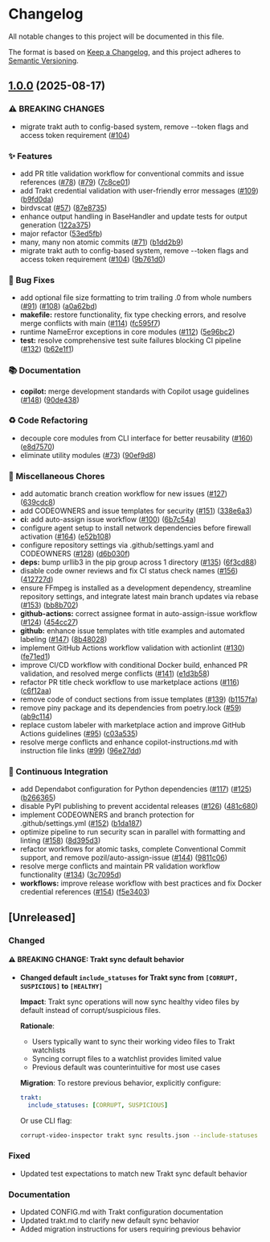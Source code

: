 # Changelog

All notable changes to this project will be documented in this file.

The format is based on [Keep a Changelog](https://keepachangelog.com/en/1.0.0/),
and this project adheres to [Semantic Versioning](https://semver.org/spec/v2.0.0.html).

## [1.0.0](https://github.com/tdorsey/corruptvideofileinspector/compare/corrupt-video-inspector-v0.1.0...corrupt-video-inspector-v1.0.0) (2025-08-17)


### ⚠ BREAKING CHANGES

* migrate trakt auth to config-based system, remove --token flags and access token requirement ([#104](https://github.com/tdorsey/corruptvideofileinspector/issues/104))

### ✨ Features

* add PR title validation workflow for conventional commits and issue references ([#78](https://github.com/tdorsey/corruptvideofileinspector/issues/78)) ([#79](https://github.com/tdorsey/corruptvideofileinspector/issues/79)) ([7c8ce01](https://github.com/tdorsey/corruptvideofileinspector/commit/7c8ce011538376c324e694759b88f68cac4b0640))
* add Trakt credential validation with user-friendly error messages ([#109](https://github.com/tdorsey/corruptvideofileinspector/issues/109)) ([b9fd0da](https://github.com/tdorsey/corruptvideofileinspector/commit/b9fd0da01c433fba1739b30568b106cd311d3b6b))
* birdvscat ([#57](https://github.com/tdorsey/corruptvideofileinspector/issues/57)) ([87e8735](https://github.com/tdorsey/corruptvideofileinspector/commit/87e8735cd71f9554435b28bc9079c3296153dc3c))
* enhance output handling in BaseHandler and update tests for output generation ([122a375](https://github.com/tdorsey/corruptvideofileinspector/commit/122a375a97e4d2c3ec5e0b0373c284813aa6148e))
* major refactor ([53ed5fb](https://github.com/tdorsey/corruptvideofileinspector/commit/53ed5fbc7d7bc82acf48d34982008f857c9a2ec5))
* many, many non atomic commits ([#71](https://github.com/tdorsey/corruptvideofileinspector/issues/71)) ([b1dd2b9](https://github.com/tdorsey/corruptvideofileinspector/commit/b1dd2b998d1baec56374405101c96662e475ca4f))
* migrate trakt auth to config-based system, remove --token flags and access token requirement ([#104](https://github.com/tdorsey/corruptvideofileinspector/issues/104)) ([9b761d0](https://github.com/tdorsey/corruptvideofileinspector/commit/9b761d02e269c00bb1fa76bd08a0488a1ff9ac6a))


### 🐛 Bug Fixes

* add optional file size formatting to trim trailing .0 from whole numbers ([#91](https://github.com/tdorsey/corruptvideofileinspector/issues/91)) ([#108](https://github.com/tdorsey/corruptvideofileinspector/issues/108)) ([a0a62bd](https://github.com/tdorsey/corruptvideofileinspector/commit/a0a62bd829abab83a09373953cdacbeffa60daf5))
* **makefile:** restore functionality, fix type checking errors, and resolve merge conflicts with main ([#114](https://github.com/tdorsey/corruptvideofileinspector/issues/114)) ([fc595f7](https://github.com/tdorsey/corruptvideofileinspector/commit/fc595f756894d4103eb5ba8d54a9fc72bd9c202c))
* runtime NameError exceptions in core modules ([#112](https://github.com/tdorsey/corruptvideofileinspector/issues/112)) ([5e96bc2](https://github.com/tdorsey/corruptvideofileinspector/commit/5e96bc27d216b27c185937de94bf1d758dbee732))
* **test:** resolve comprehensive test suite failures blocking CI pipeline ([#132](https://github.com/tdorsey/corruptvideofileinspector/issues/132)) ([b62e1f1](https://github.com/tdorsey/corruptvideofileinspector/commit/b62e1f1c4832021d95c81fc743a656f101ce6319))


### 📚 Documentation

* **copilot:** merge development standards with Copilot usage guidelines ([#148](https://github.com/tdorsey/corruptvideofileinspector/issues/148)) ([90de438](https://github.com/tdorsey/corruptvideofileinspector/commit/90de4385d41de161b5ec5150085722ef676eed68))


### ♻️ Code Refactoring

* decouple core modules from CLI interface for better reusability ([#160](https://github.com/tdorsey/corruptvideofileinspector/issues/160)) ([e8d7570](https://github.com/tdorsey/corruptvideofileinspector/commit/e8d7570b712274fc60c7b336c3935c35c4e80242))
* eliminate utility modules ([#73](https://github.com/tdorsey/corruptvideofileinspector/issues/73)) ([90ef9d8](https://github.com/tdorsey/corruptvideofileinspector/commit/90ef9d8cf500b8200a71c403772c87055161a736))


### 🔧 Miscellaneous Chores

* add automatic branch creation workflow for new issues ([#127](https://github.com/tdorsey/corruptvideofileinspector/issues/127)) ([639cdc8](https://github.com/tdorsey/corruptvideofileinspector/commit/639cdc8be16694789fffc9d1397c08dccef24820))
* add CODEOWNERS and issue templates for  security ([#151](https://github.com/tdorsey/corruptvideofileinspector/issues/151)) ([338e6a3](https://github.com/tdorsey/corruptvideofileinspector/commit/338e6a3b6fc89265e6de68f4c5f6c447179817b0))
* **ci:** add auto-assign issue workflow ([#100](https://github.com/tdorsey/corruptvideofileinspector/issues/100)) ([6b7c54a](https://github.com/tdorsey/corruptvideofileinspector/commit/6b7c54aea7b06ff6f69f0ad774ed458f22634fb3))
* configure agent setup to install network dependencies before firewall activation ([#164](https://github.com/tdorsey/corruptvideofileinspector/issues/164)) ([e52b108](https://github.com/tdorsey/corruptvideofileinspector/commit/e52b10884d24249d448c12a4897cbccc6a5b1217))
* configure repository settings via .github/settings.yaml and CODEOWNERS ([#128](https://github.com/tdorsey/corruptvideofileinspector/issues/128)) ([d6b030f](https://github.com/tdorsey/corruptvideofileinspector/commit/d6b030f87486b7094ff615d743b7497b9bc2e806))
* **deps:** bump urllib3 in the pip group across 1 directory ([#135](https://github.com/tdorsey/corruptvideofileinspector/issues/135)) ([6f3cd88](https://github.com/tdorsey/corruptvideofileinspector/commit/6f3cd8863effcc17a62eac33ecc232ede78a7d2d))
* disable code owner reviews and fix CI status check names ([#156](https://github.com/tdorsey/corruptvideofileinspector/issues/156)) ([412727d](https://github.com/tdorsey/corruptvideofileinspector/commit/412727d6be9a268284d65271b32e0c174a35dfac))
* ensure FFmpeg is installed as a development dependency, streamline repository settings, and integrate latest main branch updates via rebase ([#153](https://github.com/tdorsey/corruptvideofileinspector/issues/153)) ([bb8b702](https://github.com/tdorsey/corruptvideofileinspector/commit/bb8b702e9813b114d7534cdc7828f22b2d993015))
* **github-actions:** correct assignee format in auto-assign-issue workflow ([#124](https://github.com/tdorsey/corruptvideofileinspector/issues/124)) ([454cc27](https://github.com/tdorsey/corruptvideofileinspector/commit/454cc27faa8e2b3e050c565ce8e1f09277fe629c))
* **github:** enhance issue templates with title examples and automated labeling ([#147](https://github.com/tdorsey/corruptvideofileinspector/issues/147)) ([8b48028](https://github.com/tdorsey/corruptvideofileinspector/commit/8b48028544f82d896866b9d4824737dd1b9df44b))
* implement GitHub Actions workflow validation with actionlint  ([#130](https://github.com/tdorsey/corruptvideofileinspector/issues/130)) ([fe71ed1](https://github.com/tdorsey/corruptvideofileinspector/commit/fe71ed152ea6c7d189ff7f95333a24fa1a31c129))
* improve CI/CD workflow with conditional Docker build, enhanced PR validation, and resolved merge conflicts ([#141](https://github.com/tdorsey/corruptvideofileinspector/issues/141)) ([e1d3b58](https://github.com/tdorsey/corruptvideofileinspector/commit/e1d3b58e79478c98a8ab7a6463642b830adf5192))
* refactor PR title check workflow to use marketplace actions ([#116](https://github.com/tdorsey/corruptvideofileinspector/issues/116)) ([c6f12aa](https://github.com/tdorsey/corruptvideofileinspector/commit/c6f12aaaf37105b2f9ffa4233f052b56cdc18f43))
* remove code of conduct sections from issue templates ([#139](https://github.com/tdorsey/corruptvideofileinspector/issues/139)) ([b1157fa](https://github.com/tdorsey/corruptvideofileinspector/commit/b1157fa7d51a7cd2e608ed60cc178d541761eaea))
* remove piny package and its dependencies from poetry.lock ([#59](https://github.com/tdorsey/corruptvideofileinspector/issues/59)) ([ab9c114](https://github.com/tdorsey/corruptvideofileinspector/commit/ab9c11427f3960dedc6616c8a26756823446822f))
* replace custom labeler with marketplace action and improve GitHub Actions guidelines ([#95](https://github.com/tdorsey/corruptvideofileinspector/issues/95)) ([c03a535](https://github.com/tdorsey/corruptvideofileinspector/commit/c03a53553294f2591b141c8ec965fd8457aa402d))
* resolve merge conflicts and enhance copilot-instructions.md with instruction file links ([#99](https://github.com/tdorsey/corruptvideofileinspector/issues/99)) ([96e27dd](https://github.com/tdorsey/corruptvideofileinspector/commit/96e27dd0d4dae83fad539494b72dd42b9a842dc1))


### 👷 Continuous Integration

* add Dependabot configuration for Python dependencies ([#117](https://github.com/tdorsey/corruptvideofileinspector/issues/117)) ([#125](https://github.com/tdorsey/corruptvideofileinspector/issues/125)) ([b266365](https://github.com/tdorsey/corruptvideofileinspector/commit/b2663654ebea94de2437ee26e12d7b0770f0f249))
* disable PyPI publishing to prevent accidental releases ([#126](https://github.com/tdorsey/corruptvideofileinspector/issues/126)) ([481c680](https://github.com/tdorsey/corruptvideofileinspector/commit/481c680f7ad8f4eadddd560652cb7666c5df8db2))
* implement CODEOWNERS and branch protection for .github/settings.yml ([#152](https://github.com/tdorsey/corruptvideofileinspector/issues/152)) ([b1da187](https://github.com/tdorsey/corruptvideofileinspector/commit/b1da187f2d102e9f3ace20c645305b0f52c931f8))
* optimize pipeline to run security scan in parallel with formatting and linting ([#158](https://github.com/tdorsey/corruptvideofileinspector/issues/158)) ([8d395d3](https://github.com/tdorsey/corruptvideofileinspector/commit/8d395d3c67ff4f6c7b85d87331b09aa27b178497))
* refactor workflows for atomic tasks, complete Conventional Commit support, and remove pozil/auto-assign-issue ([#144](https://github.com/tdorsey/corruptvideofileinspector/issues/144)) ([9811c06](https://github.com/tdorsey/corruptvideofileinspector/commit/9811c06a6476c09e22af8280705cdf2f302b002e))
* resolve merge conflicts and maintain PR validation workflow functionality ([#134](https://github.com/tdorsey/corruptvideofileinspector/issues/134)) ([3c7095d](https://github.com/tdorsey/corruptvideofileinspector/commit/3c7095d218c1678d1dcb375c34c4790897d48475))
* **workflows:** improve release workflow with best practices and fix Docker credential references ([#154](https://github.com/tdorsey/corruptvideofileinspector/issues/154)) ([f5e3403](https://github.com/tdorsey/corruptvideofileinspector/commit/f5e3403bc4d5afb17979f07227c74ce65fb5e817))

## [Unreleased]

### Changed

#### ⚠️ **BREAKING CHANGE**: Trakt sync default behavior

- **Changed default `include_statuses` for Trakt sync from `[CORRUPT, SUSPICIOUS]` to `[HEALTHY]`**
  
  **Impact**: Trakt sync operations will now sync healthy video files by default instead of corrupt/suspicious files.
  
  **Rationale**: 
  - Users typically want to sync their working video files to Trakt watchlists
  - Syncing corrupt files to a watchlist provides limited value
  - Previous default was counterintuitive for most use cases
  
  **Migration**: To restore previous behavior, explicitly configure:
  ```yaml
  trakt:
    include_statuses: [CORRUPT, SUSPICIOUS]
  ```
  
  Or use CLI flag:
  ```bash
  corrupt-video-inspector trakt sync results.json --include-statuses CORRUPT SUSPICIOUS
  ```

### Fixed
- Updated test expectations to match new Trakt sync default behavior

### Documentation
- Updated CONFIG.md with Trakt configuration documentation
- Updated trakt.md to clarify new default sync behavior
- Added migration instructions for users requiring previous behavior
